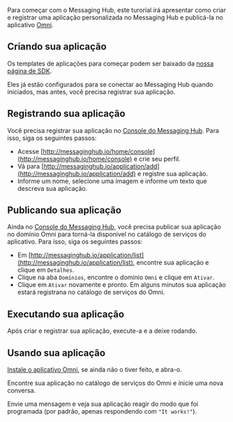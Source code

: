 Para começar com o Messaging Hub, este turorial irá apresentar como criar e registrar uma aplicação personalizada no Messaging Hub e publicá-la no aplicativo [Omni](http://www.omnisms.com.br/webtools/).

## Criando sua aplicação

Os templates de aplicações para começar podem ser baixado da [nossa página de SDK](http://messaginghub.io/docs/sdks).

Eles já estão configurados para se conectar ao Messaging Hub quando iniciados, mas antes, você precisa registrar sua aplicação.

## Registrando sua aplicação

Você precisa registrar sua aplicação no [Console do Messaging Hub](http://messaginghub.io/home/console).
Para isso, siga os seguintes passos:

- Acesse [http://messaginghub.io/home/console](http://messaginghub.io/home/console) e crie seu perfil.
- Vá para [http://messaginghub.io/application/add](http://messaginghub.io/application/add) e registre sua aplicação.
- Informe um nome, selecione uma imagem e informe um texto que descreva sua aplicação.

## Publicando sua aplicação

Ainda no [Console do Messaging Hub](http://messaginghub.io/home/console), você precisa publicar sua aplicação no domínio Omni para torná-la disponível no catálogo de serviços do aplicativo.
Para isso, siga os seguintes passos:

- Em [http://messaginghub.io/application/list](http://messaginghub.io/application/list), encontre sua aplicação e clique em `Detalhes`.
- Clique na aba `Domínios`, encontre o domínio `Omni` e clique em `Ativar`.
- Clique em `Ativar` novamente e pronto. Em alguns minutos sua aplicação estará registrana no catálogo de serviços do Omni.

## Executando sua aplicação

Após criar e registrar sua aplicação, execute-a e a deixe rodando. 

## Usando sua aplicação

[Instale o aplicativo Omni](https://play.google.com/store/apps/details?id=net.take.omni), se ainda não o tiver feito, e abra-o.

Encontre sua aplicação no catálogo de serviços do Omni e inicie uma nova conversa.

Envie uma mensagem e veja sua aplicação reagir do modo que foi programada (por padrão, apenas respondendo com `"It works!"`).